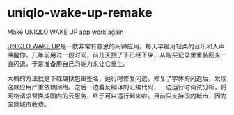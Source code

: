 # uniqlo-wake-up-remake
Make UNIQLO WAKE UP app work again

[UNIQLO WAKE UP](https://www.appinn.com/uniqlo-wake-up/)是一款非常有意思的闹钟应用。每天早晨用轻柔的音乐和人声唤醒你。几年前用过一段时间，前几天搜了下已经下架，从购买记录里重装回来一直闪退。于是准备用自己的能力来让它重生。

大概的方法就是下载越狱包重签名，运行时修复闪退。修复了字体的闪退后，发现这款应用严重依赖网络。之后一边看反编译的汇编代码，一边运行时调试分析，将网络请求替换成国内的云服务，终于可以运行起来啦。目前只支持国内城市，因为国际城市收费。
